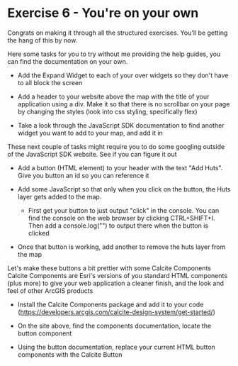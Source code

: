 # Exercise 6 - You're on your own

Congrats on making it through all the structured exercises. You'll be getting the hang of this by now.

Here some tasks for you to try without me providing the help guides, you can find the documentation on your own.

 - Add the Expand Widget to each of your over widgets so they don't have to all block the screen

 - Add a header to your website above the map with the title of your application using a div. Make it so that there is no scrollbar on your page by changing the styles (look into css styling, specifically flex)

 - Take a look through the JavaScript SDK documentation to find another widget you want to add to your map, and add it in

These next couple of tasks might require you to do some googling outside of the JavaScript SDK website. See if you can figure it out

 - Add a button (HTML element) to your header with the text "Add Huts". Give you button an id so you can reference it

 - Add some JavaScript so that only when you click on the button, the Huts layer gets added to the map.
      - First get your button to just output "click" in the console. You can find the console on the web browser by clicking CTRL+SHIFT+I. Then add a console.log("") to output there when the button is clicked
  
 - Once that button is working, add another to remove the huts layer from the map

Let's make these buttons a bit prettier with some Calcite Components
Calcite Components are Esri's versions of you standard HTML components (plus more) to give your web application a cleaner finish, and the look and feel of other ArcGIS products

 - Install the Calcite Components package and add it to your code (https://developers.arcgis.com/calcite-design-system/get-started/)

 - On the site above, find the components documentation, locate the button component

 - Using the button documentation, replace your current HTML button components with the Calcite Button
